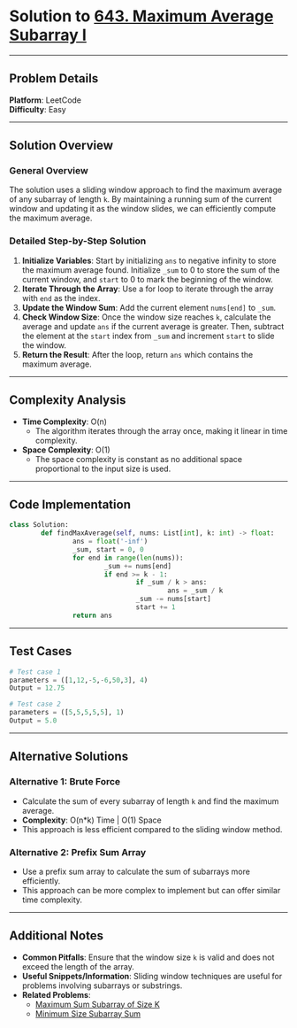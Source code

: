 # Solution to [643. Maximum Average Subarray I](https://leetcode.com/problems/maximum-average-subarray-i/)

---

## Problem Details

**Platform**: LeetCode  
**Difficulty**: Easy

---

## Solution Overview

### General Overview

The solution uses a sliding window approach to find the maximum average of any subarray of length `k`. By maintaining a running sum of the current window and updating it as the window slides, we can efficiently compute the maximum average.

### Detailed Step-by-Step Solution

1. **Initialize Variables**: Start by initializing `ans` to negative infinity to store the maximum average found. Initialize `_sum` to 0 to store the sum of the current window, and `start` to 0 to mark the beginning of the window.
2. **Iterate Through the Array**: Use a for loop to iterate through the array with `end` as the index.
3. **Update the Window Sum**: Add the current element `nums[end]` to `_sum`.
4. **Check Window Size**: Once the window size reaches `k`, calculate the average and update `ans` if the current average is greater. Then, subtract the element at the `start` index from `_sum` and increment `start` to slide the window.
5. **Return the Result**: After the loop, return `ans` which contains the maximum average.

---

## Complexity Analysis

- **Time Complexity**: O(n)
  - The algorithm iterates through the array once, making it linear in time complexity.
- **Space Complexity**: O(1)
  - The space complexity is constant as no additional space proportional to the input size is used.

---

## Code Implementation

```python
class Solution:
        def findMaxAverage(self, nums: List[int], k: int) -> float:
                ans = float('-inf')
                _sum, start = 0, 0
                for end in range(len(nums)):
                        _sum += nums[end]
                        if end >= k - 1:
                                if _sum / k > ans:
                                        ans = _sum / k
                                _sum -= nums[start]
                                start += 1
                return ans
```

---

## Test Cases

```python
# Test case 1
parameters = ([1,12,-5,-6,50,3], 4)
Output = 12.75

# Test case 2
parameters = ([5,5,5,5,5], 1)
Output = 5.0
```

---

## Alternative Solutions

### Alternative 1: Brute Force

- Calculate the sum of every subarray of length `k` and find the maximum average.
- **Complexity**: O(n\*k) Time | O(1) Space
- This approach is less efficient compared to the sliding window method.

### Alternative 2: Prefix Sum Array

- Use a prefix sum array to calculate the sum of subarrays more efficiently.
- This approach can be more complex to implement but can offer similar time complexity.

---

## Additional Notes

- **Common Pitfalls**: Ensure that the window size `k` is valid and does not exceed the length of the array.
- **Useful Snippets/Information**: Sliding window techniques are useful for problems involving subarrays or substrings.
- **Related Problems**:
  - [Maximum Sum Subarray of Size K](https://leetcode.com/problems/maximum-sum-subarray-of-size-k/)
  - [Minimum Size Subarray Sum](https://leetcode.com/problems/minimum-size-subarray-sum/)
